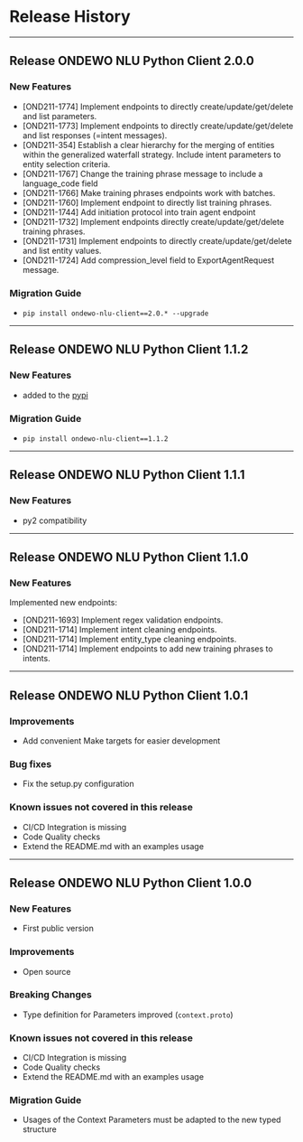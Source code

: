 # Release History
*****************

## Release ONDEWO NLU Python Client 2.0.0

### New Features
 * [OND211-1774] Implement endpoints to directly create/update/get/delete and list parameters.
 * [OND211-1773] Implement endpoints to directly create/update/get/delete and list responses (=intent messages).
 * [OND211-354] Establish a clear hierarchy for the merging of entities within the generalized waterfall strategy. 
   Include intent parameters to entity selection criteria.
 * [OND211-1767] Change the training phrase message to include a language_code field
 * [OND211-1766] Make training phrases endpoints work with batches.  
 * [OND211-1760] Implement endpoint to directly list training phrases.
 * [OND211-1744] Add initiation protocol into train agent endpoint
 * [OND211-1732] Implement endpoints directly create/update/get/delete training phrases.
 * [OND211-1731] Implement endpoints to directly create/update/get/delete and list entity values.
 * [OND211-1724] Add compression_level field to ExportAgentRequest message.

### Migration Guide
 * `pip install ondewo-nlu-client==2.0.* --upgrade`

*****************

## Release ONDEWO NLU Python Client 1.1.2

### New Features
* added to the [pypi](https://pypi.org/project/ondewo-nlu-client/)

### Migration Guide
 * `pip install ondewo-nlu-client==1.1.2`

*****************

## Release ONDEWO NLU Python Client 1.1.1

### New Features
* py2 compatibility

*****************

## Release ONDEWO NLU Python Client 1.1.0

### New Features
 Implemented new endpoints:
 * [OND211-1693] Implement regex validation endpoints.
 * [OND211-1714] Implement intent cleaning endpoints.
 * [OND211-1714] Implement entity_type cleaning endpoints.
 * [OND211-1714] Implement endpoints to add new training phrases to intents.

*****************
## Release ONDEWO NLU Python Client 1.0.1

### Improvements
 * Add convenient Make targets for easier development

### Bug fixes
 * Fix the setup.py configuration

### Known issues not covered in this release
 * CI/CD Integration is missing
 * Code Quality checks
 * Extend the README.md with an examples usage

*****************

## Release ONDEWO NLU Python Client 1.0.0

### New Features
 * First public version

### Improvements
 * Open source

### Breaking Changes
 * Type definition for Parameters improved (`context.proto`)

### Known issues not covered in this release
 * CI/CD Integration is missing
 * Code Quality checks
 * Extend the README.md with an examples usage

### Migration Guide
 * Usages of the Context Parameters must be adapted to the new typed structure
